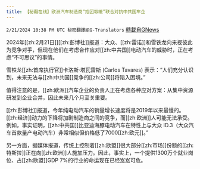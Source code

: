 ```yaml
---
title: 【秘翻在线】欧洲汽车制造商“抱团取暖”联合对抗中共国车企
---
```

`2/21/2024 10:38 PM UTC 秘密翻譯組G-Translators` [轉載自GNews](https://gnews.org/articles/2330172)

2024年[[zh:2月21日]][[zh:彭博社]]报道：大众、[[zh:雷诺]]和雪铁龙向来视彼此为竞争对手，但现在他们在考虑合作应对[[zh:中共国]]电动汽车的威胁时，正在考虑“不可思议”的事情。

雪铁龙[[zh:首席执行官]]卡洛斯·塔瓦雷斯 (Carlos Tavares) 表示：“人们充分认识到，未来无法与[[zh:中共国]]竞争的[[zh:公司]]将陷入困境。”

值得注意的是，[[zh:欧洲]]汽车企业的负责人正在考虑各种应对方案：从集中资源研发到企业合并，因此未来几个月至关重要。

[[zh:彭博社]]报道，今年纯电动汽车的销量增长速度将是2019年以来最慢的。[[zh:经济]]动力的下降将加剧制造商之间的竞争，而[[zh:欧洲]]人可能无法承受。例如，事实证明，[[zh:中共国]]比亚迪海豚电动汽车在特性上与大众 ID.3（大众汽车首款量产电动汽车）非常相似但价格低了7000[[zh:欧元]]。”

另一方面，据媒体报道，传统上控制着[[zh:欧盟]]很大部分[[zh:市场]]份额的[[zh:特斯拉]]正在向[[zh:欧洲]]人施加压力。因此，事实上，一个提供1300万个就业岗位、占[[zh:欧盟]]GDP 7%的行业的命运现在已经岌岌可危。
